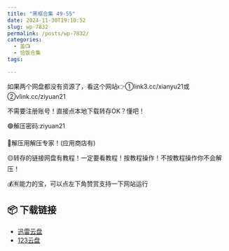 ```yaml
---
title: "黑框合集 49-55"
date: 2024-11-30T19:10:52
slug: wp-7832
permalink: /posts/wp-7832/
categories:
  - 盖📺
  - 恰饭合集
tags:

---
```


如果两个网盘都没有资源了，看这个网站👉①link3.cc/xianyu21或②vlink.cc/ziyuan21

不需要注册账号！直接点本地下载转存OK？懂吧！

🟢解压密码:ziyuan21

🔵解压用解压专家！(应用商店有)

🟡转存的链接网盘有教程！一定要看教程！按教程操作！不按教程操作你不会解压！

💰🈶能力的宝，可以点左下角赞赏支持一下网站运行

## 📦 下载链接
- [迅雷云盘](https://blziyuan21.com/pay-download/7832?key=d4f9eb6f41&down_id=0)
- [123云盘](https://blziyuan21.com/pay-download/7832?key=d4f9eb6f41&down_id=1)

